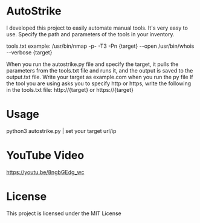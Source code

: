 # AutoStrike

I developed this project to easily automate manual tools.
It's very easy to use. Specify the path and parameters of the tools in your inventory.

tools.txt example:
/usr/bin/nmap -p- -T3 -Pn {target} --open
/usr/bin/whois --verbose {target}

When you run the autostrike.py file and specify the target, it pulls the parameters from the tools.txt file and runs it, and the output is saved to the output.txt file.
Write your target as example.com when you run the py file
If the tool you are using asks you to specify http or https, write the following in the tools.txt file: http://{target} or https://{target}

# Usage

python3 autostrike.py | set your target url/ip

# YouTube Video

https://youtu.be/8ngbGEdg_wc

# License

This project is licensed under the MIT License
